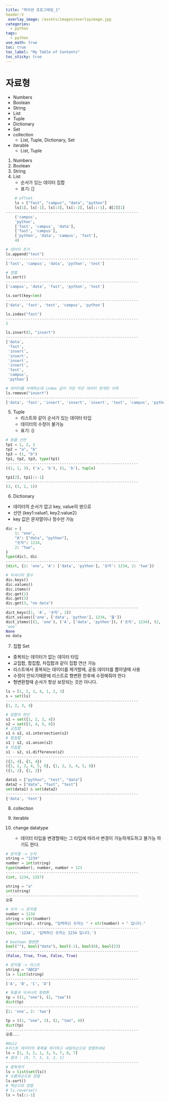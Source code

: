 ```yaml
---
title: "파이썬 프로그래밍_1"
header:V
 overlay_image: /assets/images/overlayimage.jpg
categories: 
  - python
tags:
  - python 
use_math: true
toc: true
toc_label: "My Table of Contents" 
toc_sticky: true
---
```


# 자료형
* Numbers
* Boolean
* String
* List
* Tuple
* Dictionary
* Set
* collection
    * List, Tuple, Dictionary, Set
* iterable
    * List, Tuple

1. Numbers
2. Boolean
3. String
4. List  
    - 순서가 있는 데이터 집합
    - 표기: [] 
```python
    # offset
    ls = ["fast", "campus", "data", "python"]
    ls[1], ls[-1], ls[:3], ls[:-2], ls[::-1], d[2][1]
-----------------------------------------------------------
    ('campus',
    'python',
    ['fast', 'campus', 'data'],
    ['fast', 'campus'],
    ['python', 'data', 'campus', 'fast'],
    4)
```
```python
# 데이터 추가
ls.append("test")
-----------------------------------------------------------
['fast', 'campus', 'data', 'python', 'test']
```
```python
# 정렬
ls.sort()
-----------------------------------------------------------
['campus', 'data', 'fast', 'python', 'test']
```
```python
ls.sort(key=len)
-----------------------------------------------------------
['data', 'fast', 'test', 'campus', 'python']
```
```python
ls.index("fast")
-----------------------------------------------------------
1
```
```python
ls.insert(2, "insert")
-----------------------------------------------------------
['data',
 'fast',
 'insert',
 'insert',
 'insert',
 'insert',
 'test',
 'campus',
 'python']
```
```python
# 데이터를 삭제하는데 index 값이 가장 작은 데이터 한개만 삭제
ls.remove("insert")
-----------------------------------------------------------
['data', 'fast', 'insert', 'insert', 'insert', 'test', 'campus', 'python']
```
5. Tuple
    - 리스트와 같이 순서가 있는 데이터 타입
    - 데이터의 수정이 불가능
    - 표기: ()
```python
# 튜플 선언
tp1 = 1, 2, 3
tp2 = "a", "b"
tp3 = (1, "b")
tp1, tp2, tp3, type(tp1)
-----------------------------------------------------------
((1, 2, 3), ('a', 'b'), (1, 'b'), tuple)
```
```python
tp1[2], tp1[::-1]
-----------------------------------------------------------
(3, (3, 2, 1))
```
6. Dictionary
- 데이터의 순서가 없고 key, value의 쌍으로
- 선언 {key1:value1, key2:value2}
- key 값은 문자열이나 정수만 가능
```python
dic = {
    1: "one",
    "A": ["data", "python"],
    "숫자": 1234,
    2: "two",
}
type(dic), dic
-----------------------------------------------------------
(dict, {1: 'one', 'A': ['data', 'python'], '숫자': 1234, 2: 'two'})
```
```python
# 딕셔너리 함수
dic.keys()
dic.values()
dic.items()
dic.get(1)
dic.get(3)
dic.get(3, "no data")
-----------------------------------------------------------
dict_keys([1, 'A', '숫자', 2])
dict_values(['one', ['data', 'python'], 1234, '둘'])
dict_items([(1, 'one'), ('A', ['data', 'python']), ('숫자', 1234), (2, '둘')])
'one'
None
no data
```
7. 집합 Set
- 중복되는 데이터가 없는 데이터 타입
- 교집합, 합집합, 차집합과 같이 집합 연산 가능
- 리스트에서 중복되는 데이터를 제거할때, 공동 데이터를 뽑아낼때 사용
- 수정이 안되기때문에 리스트로 형변환 한후에 수정해줘야 한다
- 형변환할때 순서가 항상 보장되는 것은 아니다.
```python
ls = [1, 2, 3, 4, 1, 2, 3]
s = set(ls)
-----------------------------------------------------------
{1, 2, 3, 4}
```
```python
# 집합의 연산
s1 = set([1, 2, 3, 4])
s2 = set([3, 4, 5, 6])
# 교집합
s1 & s2, s1.intersection(s2)
# 합집합
s1 | s2, s1.union(s2)
# 차집합
s1 - s2, s1.difference(s2)
-----------------------------------------------------------
({3, 4}, {3, 4})
({1, 2, 3, 4, 5, 6}, {1, 2, 3, 4, 5, 6})
({1, 2}, {1, 2})
```
```python
data1 = ["python", "test", "data"]
data2 = ["data", "fast", "test"]
set(data1) & set(data2)
-----------------------------------------------------------
{'data', 'test'}
```
8. collection

9. iterable

10. change datatype
    - 데이터 타입을 변경할때는 그 타입에 따라서 변경이 가능하게도하고 불가능 하기도 한다.
```python
# 문자열 -> 숫자
string = "1234"
number = int(string)
type(number), number, number + 123 
-----------------------------------------------------------
(int, 1234, 1357)
```
```python
string = "a"
int(string)
-----------------------------------------------------------
오류
```
```python
# 숫자 -> 문자열
number = 1234
string = str(number)
type(string), string, "입력하신 숫자는 " + str(number) + " 입니다."
-----------------------------------------------------------
(str, '1234', '입력하신 숫자는 1234 입니다.')
```
```python
# boolean 형변환
bool(""), bool("data"), bool(-1), bool(0), bool(23)
-----------------------------------------------------------
(False, True, True, False, True)
```
```python
# 문자열 -> 리스트
string = "ABCD"
ls = list(string)
-----------------------------------------------------------
['A', 'B', 'C', 'D']
```
```python
# 튜플과 딕셔너리 형변환
tp = ((1, "one"), (2, "two"))
dict(tp)
-----------------------------------------------------------
{1: 'one', 2: 'two'}
```
```python
tp = ((1, "one", 3), (2, "two", 4))
dict(tp)
-----------------------------------------------------------
오류...
```
```python
#Quiz
#리스트 데이터의 중복을 제거하고 내림차순으로 정렬하세요
ls = [1, 3, 2, 1, 3, 5, 7, 8, 7]
# 결과 : [8, 7, 5, 3, 2, 1]
-----------------------------------------------------------
# 중복제거
ls = list(set(ls))
# 오름차순으로 정렬
ls.sort()
# 역순으로 정렬
# ls.reverse()
ls = ls[::-1]
```